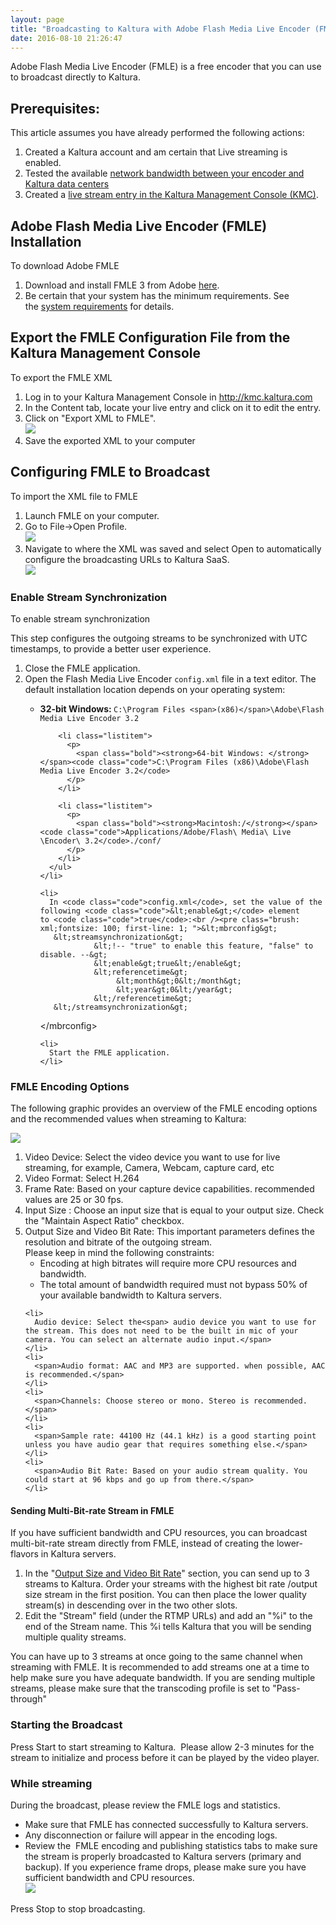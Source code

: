 ```yaml
---
layout: page
title: "Broadcasting to Kaltura with Adobe Flash Media Live Encoder (FMLE)"
date: 2016-08-10 21:26:47
---
```


<p>
    Adobe Flash Media Live Encoder (FMLE) is a free encoder that you can use to broadcast directly to Kaltura.
  </p>
  
  <h2 id="BroadcastingtoKalturawithAdobeFlashMediaLiveEncoder(FMLE)-Prerequisites:">
    <span>Prerequisites:</span>
  </h2>
  
  <p>
    <span>This article assumes you have already performed the following actions:</span>
  </p>
  
  <ol>
    <li>
      Created a Kaltura account and am certain that Live streaming is enabled. 
    </li>
    <li>
      Tested the available <a href="https://knowledge.kaltura.com/node/1750/#speedtest">network bandwidth between your encoder and Kaltura data centers</a>
    </li>
    <li>
      Created a <a href="https://knowledge.kaltura.com/node/126/">live stream entry in the Kaltura Management Console (KMC)</a>. 
    </li>
  </ol>
  
  <h2 id="BroadcastingtoKalturawithAdobeFlashMediaLiveEncoder(FMLE)-AdobeFlashMediaLiveEncoder(FMLE)Installation:">
    <span>Adobe Flash Media Live Encoder (FMLE) Installation</span>
  </h2>
  
  <p class="mce-procedure">
    <span>To download Adobe FMLE</span>
  </p>
  
  <ol>
    <li>
      Download and install FMLE 3 from Adobe <a href="http://www.adobe.com/products/flash-media-encoder.html" class="external-link" rel="nofollow">here</a>.
    </li>
    <li>
      Be certain that your system has the minimum requirements. See the <a href="http://www.adobe.com/products/flashmediaserver/flashmediaencoder/systemreqs/" class="external-link" rel="nofollow">system requirements</a> for details.
    </li>
  </ol>
  
  <h2 id="BroadcastingtoKalturawithAdobeFlashMediaLiveEncoder(FMLE)-ExporttheFMLEconfigurationfilefromtheKalturaManagementConsole" class="mce-note-graphic">
    Export the FMLE Configuration File from the Kaltura Management Console
  </h2>
  
  <p class="mce-procedure">
    To export the FMLE XML
  </p>
  
  <ol>
    <li>
      Log in to your Kaltura Management Console in <a href="http://kmc.kaltura.com/" class="external-link" rel="nofollow">http://kmc.kaltura.com</a>
    </li>
    <li>
      In the Content tab, locate your live entry and click on it to edit the entry.
    </li>
    <li>
      Click on "Export XML to FMLE".<br /><img src="../../assets/3373.img">
    </li>
    <li>
      Save the exported XML to your computer
    </li>
  </ol>
  
  <h2 id="BroadcastingtoKalturawithAdobeFlashMediaLiveEncoder(FMLE)-ConfiguringFMLEtoBroadcast">
    Configuring FMLE to Broadcast
  </h2>
  
  <p class="mce-procedure">
    To import the XML file to FMLE
  </p>
  
  <ol>
    <li>
      Launch FMLE on your computer.
    </li>
    <li>
      Go to File→Open Profile.<br /><img src="../../assets/3374.img">
    </li>
    <li>
      Navigate to where the XML was saved and select Open to automatically configure the broadcasting URLs to Kaltura SaaS.<br /><img src="../../assets/3375.img">
    </li>
  </ol>
  
  <h3 id="BroadcastingtoKalturawithAdobeFlashMediaLiveEncoder(FMLE)-EnableStreamSynchronization">
    Enable Stream Synchronization
  </h3>
  
  <p class="mce-procedure">
    To enable stream synchronization
  </p>
  
  <p>
    This step configures the outgoing streams to be synchronized with UTC timestamps, to provide a better user experience.
  </p>
  
  <ol>
    <li>
      Close the FMLE application.
    </li>
    <li>
      Open the Flash Media Live Encoder <code class="code">config.xml</code> file in a text editor. The default installation location depends on your operating system:<br /><ul class="itemizedlist">
        <li class="listitem">
          <p>
            <span class="bold"><strong>32-bit Windows: </strong></span><code class="code">C:\Program Files &lt;span>(x86)&lt;/span>\Adobe\Flash Media Live Encoder 3.2</code>
          </p>
        </li>
        
        <li class="listitem">
          <p>
            <span class="bold"><strong>64-bit Windows: </strong></span><code class="code">C:\Program Files (x86)\Adobe\Flash Media Live Encoder 3.2</code>
          </p>
        </li>
        
        <li class="listitem">
          <p>
            <span class="bold"><strong>Macintosh:/</strong></span><code class="code">Applications/Adobe/Flash\ Media\ Live \Encoder\ 3.2</code>./conf/
          </p>
        </li>
      </ul>
    </li>
    
    <li>
      In <code class="code">config.xml</code>, set the value of the following <code class="code">&lt;enable&gt;</code> element to <code class="code">true</code>:<br /><pre class="brush: xml;fontsize: 100; first-line: 1; ">&lt;mbrconfig&gt;
       &lt;streamsynchronization&gt;
                &lt;!-- "true" to enable this feature, "false" to disable. --&gt;
                &lt;enable&gt;true&lt;/enable&gt;
                &lt;referencetime&gt;
                     &lt;month&gt;0&lt;/month&gt;
                     &lt;year&gt;0&lt;/year&gt;
                &lt;/referencetime&gt;
       &lt;/streamsynchronization&gt;
&lt;/mbrconfig&gt;</pre>
    </li>
    
    <li>
      Start the FMLE application.
    </li>
  </ol>
  
  <h3 id="BroadcastingtoKalturawithAdobeFlashMediaLiveEncoder(FMLE)-FMLEEncodingOptions">
    FMLE Encoding Options
  </h3>
  
  <p>
    The following graphic provides an overview of the FMLE encoding options and the recommended values when streaming to Kaltura:
  </p>
  
  <p>
    <span class="confluence-embedded-file-wrapper"><img class="confluence-embedded-image" src="https://kaltura.atlassian.net/wiki/download/attachments/158367880/image2016-8-4%2018%3A52%3A20.png?version=1&modificationDate=1470325940571&api=v2" border="0" data-image-src="/wiki/download/attachments/158367880/image2016-8-4%2018%3A52%3A20.png?version=1&modificationDate=1470325940571&api=v2" data-unresolved-comment-count="0" data-linked-resource-id="160792990" data-linked-resource-version="1" data-linked-resource-type="attachment" data-linked-resource-default-alias="image2016-8-4 18:52:20.png" data-base-url="https://kaltura.atlassian.net/wiki" data-linked-resource-content-type="image/png" data-linked-resource-container-id="158367880" data-linked-resource-container-version="7" /></span>
  </p>
  
  <ol>
    <li>
      Video Device: Select the video device you want to use for live streaming, for example, Camera, Webcam, capture card, etc
    </li>
    <li>
      Video Format: Select H.264 
    </li>
    <li>
      Frame Rate: Based on your capture device capabilities. recommended values are 25 or 30 fps.
    </li>
    <li>
      Input Size : Choose an input size that is equal to your output size. Check the "Maintain Aspect Ratio" checkbox.
    </li>
    <li>
      <a name="Output_size"></a>Output Size and Video Bit Rate: This important parameters defines the resolution and bitrate of the outgoing stream.<br />Please keep in mind the following constraints:<ul>
        <li>
          Encoding at high bitrates will require more CPU resources and bandwidth.
        </li>
        <li>
          The total amount of bandwidth required must not bypass 50% of your available bandwidth to Kaltura servers.
        </li>
      </ul>
    </li>
    
    <li>
      Audio device: Select the<span> audio device you want to use for the stream. This does not need to be the built in mic of your camera. You can select an alternate audio input.</span>
    </li>
    <li>
      <span>Audio format: AAC and MP3 are supported. when possible, AAC is recommended.</span>
    </li>
    <li>
      <span>Channels: Choose stereo or mono. Stereo is recommended.</span>
    </li>
    <li>
      <span>Sample rate: 44100 Hz (44.1 kHz) is a good starting point unless you have audio gear that requires something else.</span>
    </li>
    <li>
      <span>Audio Bit Rate: Based on your audio stream quality. You could start at 96 kbps and go up from there.</span>
    </li>
  </ol>
  
  <h4 id="BroadcastingtoKalturawithAdobeFlashMediaLiveEncoder(FMLE)-SendingMulti-BitrateStreaminFMLE">
    Sending Multi-Bit-rate Stream in FMLE
  </h4>
  
  <p>
    If you have sufficient bandwidth and CPU resources, you can broadcast multi-bit-rate stream directly from FMLE, instead of creating the lower-flavors in Kaltura servers.
  </p>
  
  <ol>
    <li>
      In the "<a href="#Output_size">Output Size and Video Bit Rate</a>" section, you can send up to 3 streams to Kaltura. Order your streams with the highest bit rate /output size stream in the first position. You can then place the lower quality stream(s) in descending over in the two other slots.
    </li>
    <li>
      Edit the "Stream" field (under the RTMP URLs) and add an "%i" to the end of the Stream name. This %i tells Kaltura that you will be sending multiple quality streams.
    </li>
  </ol>
  
  <p>
    You can have up to 3 streams at once going to the same channel when streaming with FMLE. It is recommended to add streams one at a time to help make sure you have adequate bandwidth. If you are sending multiple streams, please make sure that the transcoding profile is set to "Pass-through"
  </p>
  
  <h3 id="BroadcastingtoKalturawithAdobeFlashMediaLiveEncoder(FMLE)-StartingtheBroadcast">
    Starting the Broadcast
  </h3>
  
  <p>
    Press Start to start streaming to Kaltura. <span> Please allow 2-3 minutes for the stream to initialize and process before it can be played by the video player.</span>
  </p>
  
  <h3 id="BroadcastingtoKalturawithAdobeFlashMediaLiveEncoder(FMLE)-Whilestreaming">
    While streaming
  </h3>
  
  <p>
    During the broadcast, please review the FMLE logs and statistics.
  </p>
  
  <ul>
    <li>
      Make sure that FMLE has connected successfully to Kaltura servers.
    </li>
    <li>
      Any disconnection or failure will appear in the encoding logs.
    </li>
    <li>
      Review the  FMLE encoding and publishing statistics tabs to make sure the stream is properly broadcasted to Kaltura servers (primary and backup). If you experience frame drops, please make sure you have sufficient bandwidth and CPU resources.<br /><img src="../../assets/3376.img">
    </li>
  </ul>
  
  <p>
    Press Stop to stop broadcasting.
  </p>